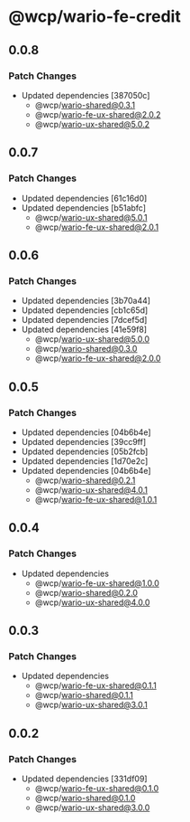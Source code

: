 # @wcp/wario-fe-credit

## 0.0.8

### Patch Changes

- Updated dependencies [387050c]
  - @wcp/wario-shared@0.3.1
  - @wcp/wario-fe-ux-shared@2.0.2
  - @wcp/wario-ux-shared@5.0.2

## 0.0.7

### Patch Changes

- Updated dependencies [61c16d0]
- Updated dependencies [b51abfc]
  - @wcp/wario-ux-shared@5.0.1
  - @wcp/wario-fe-ux-shared@2.0.1

## 0.0.6

### Patch Changes

- Updated dependencies [3b70a44]
- Updated dependencies [cb1c65d]
- Updated dependencies [7dcef5d]
- Updated dependencies [41e59f8]
  - @wcp/wario-ux-shared@5.0.0
  - @wcp/wario-shared@0.3.0
  - @wcp/wario-fe-ux-shared@2.0.0

## 0.0.5

### Patch Changes

- Updated dependencies [04b6b4e]
- Updated dependencies [39cc9ff]
- Updated dependencies [05b2fcb]
- Updated dependencies [1d70e2c]
- Updated dependencies [04b6b4e]
  - @wcp/wario-shared@0.2.1
  - @wcp/wario-ux-shared@4.0.1
  - @wcp/wario-fe-ux-shared@1.0.1

## 0.0.4

### Patch Changes

- Updated dependencies
  - @wcp/wario-fe-ux-shared@1.0.0
  - @wcp/wario-shared@0.2.0
  - @wcp/wario-ux-shared@4.0.0

## 0.0.3

### Patch Changes

- Updated dependencies
  - @wcp/wario-fe-ux-shared@0.1.1
  - @wcp/wario-shared@0.1.1
  - @wcp/wario-ux-shared@3.0.1

## 0.0.2

### Patch Changes

- Updated dependencies [331df09]
  - @wcp/wario-fe-ux-shared@0.1.0
  - @wcp/wario-shared@0.1.0
  - @wcp/wario-ux-shared@3.0.0
